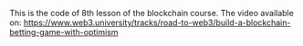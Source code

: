 This is the code of 8th lesson of the blockchain course.
The video available on:
https://www.web3.university/tracks/road-to-web3/build-a-blockchain-betting-game-with-optimism
